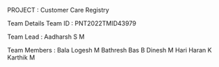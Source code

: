 PROJECT : 
 Customer Care Registry

Team Details 
Team ID : PNT2022TMID43979

Team Lead : Aadharsh S M

Team Members :
               Bala Logesh M
               Bathresh Bas B
               Dinesh M
               Hari Haran K
               Karthik M
